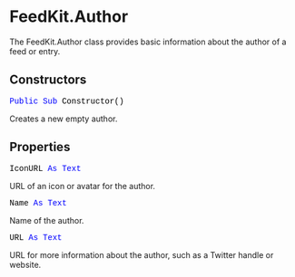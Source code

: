 # FeedKit.Author

The FeedKit.Author class provides basic information about the author of a feed or entry.

## Constructors

<pre><span style="font-family: 'source-code-pro', 'menlo', 'courier', monospace; color: #000000;"><span style="color: #0000FF;">Public</span> <span style="color: #0000FF;">Sub</span> Constructor()</span></pre>
Creates a new empty author.

## Properties

<pre><span style="font-family: 'source-code-pro', 'menlo', 'courier', monospace; color: #000000;">IconURL <span style="color: #0000FF;">As</span> <span style="color: #0000FF;">Text</span></span></pre>
URL of an icon or avatar for the author.

<pre><span style="font-family: 'source-code-pro', 'menlo', 'courier', monospace; color: #000000;">Name <span style="color: #0000FF;">As</span> <span style="color: #0000FF;">Text</span></span></pre>
Name of the author.

<pre><span style="font-family: 'source-code-pro', 'menlo', 'courier', monospace; color: #000000;">URL <span style="color: #0000FF;">As</span> <span style="color: #0000FF;">Text</span></span></pre>
URL for more information about the author, such as a Twitter handle or website.